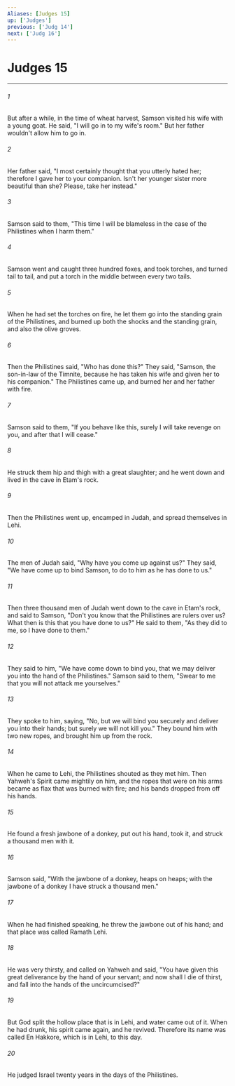 ```yaml
---
Aliases: [Judges 15]
up: ['Judges']
previous: ['Judg 14']
next: ['Judg 16']
---
```

# Judges 15
***





###### 1 

But after a while, in the time of wheat harvest, Samson visited his wife with a young goat. He said, "I will go in to my wife's room." But her father wouldn't allow him to go in. 



###### 2 

Her father said, "I most certainly thought that you utterly hated her; therefore I gave her to your companion. Isn't her younger sister more beautiful than she? Please, take her instead." 



###### 3 

Samson said to them, "This time I will be blameless in the case of the Philistines when I harm them." 



###### 4 

Samson went and caught three hundred foxes, and took torches, and turned tail to tail, and put a torch in the middle between every two tails. 



###### 5 

When he had set the torches on fire, he let them go into the standing grain of the Philistines, and burned up both the shocks and the standing grain, and also the olive groves. 



###### 6 

Then the Philistines said, "Who has done this?" They said, "Samson, the son-in-law of the Timnite, because he has taken his wife and given her to his companion." The Philistines came up, and burned her and her father with fire. 



###### 7 

Samson said to them, "If you behave like this, surely I will take revenge on you, and after that I will cease." 



###### 8 

He struck them hip and thigh with a great slaughter; and he went down and lived in the cave in Etam's rock. 



###### 9 

Then the Philistines went up, encamped in Judah, and spread themselves in Lehi. 



###### 10 

The men of Judah said, "Why have you come up against us?" They said, "We have come up to bind Samson, to do to him as he has done to us." 



###### 11 

Then three thousand men of Judah went down to the cave in Etam's rock, and said to Samson, "Don't you know that the Philistines are rulers over us? What then is this that you have done to us?" He said to them, "As they did to me, so I have done to them." 



###### 12 

They said to him, "We have come down to bind you, that we may deliver you into the hand of the Philistines." Samson said to them, "Swear to me that you will not attack me yourselves." 



###### 13 

They spoke to him, saying, "No, but we will bind you securely and deliver you into their hands; but surely we will not kill you." They bound him with two new ropes, and brought him up from the rock. 



###### 14 

When he came to Lehi, the Philistines shouted as they met him. Then Yahweh's Spirit came mightily on him, and the ropes that were on his arms became as flax that was burned with fire; and his bands dropped from off his hands. 



###### 15 

He found a fresh jawbone of a donkey, put out his hand, took it, and struck a thousand men with it. 



###### 16 

Samson said, "With the jawbone of a donkey, heaps on heaps; with the jawbone of a donkey I have struck a thousand men." 



###### 17 

When he had finished speaking, he threw the jawbone out of his hand; and that place was called Ramath Lehi. 



###### 18 

He was very thirsty, and called on Yahweh and said, "You have given this great deliverance by the hand of your servant; and now shall I die of thirst, and fall into the hands of the uncircumcised?" 



###### 19 

But God split the hollow place that is in Lehi, and water came out of it. When he had drunk, his spirit came again, and he revived. Therefore its name was called En Hakkore, which is in Lehi, to this day. 



###### 20 

He judged Israel twenty years in the days of the Philistines.
